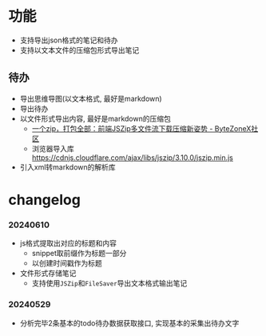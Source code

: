 
# 功能

* 支持导出json格式的笔记和待办
* 支持以文本文件的压缩包形式导出笔记



## 待办
* 导出思维导图(以文本格式, 最好是markdown)
* 导出待办
* 以文件形式导出内容, 最好是markdown的压缩包
	* [一个zip，打包全部：前端JSZip多文件流下载压缩新姿势 \- ByteZoneX社区](https://www.bytezonex.com/archives/KhEQldsV.html)
	* 浏览器导入库 https://cdnjs.cloudflare.com/ajax/libs/jszip/3.10.0/jszip.min.js
* 引入xml转markdown的解析库


# changelog

### 20240610
* js格式提取出对应的标题和内容
	* snippet取前缀作为标题一部分
	* 以创建时间戳作为标题
* 文件形式存储笔记
	* 支持使用`JSZip`和`FileSaver`导出文本格式输出笔记

### 20240529
* 分析完毕2条基本的todo待办数据获取接口, 实现基本的采集出待办文字